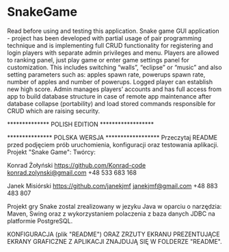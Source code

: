 # SnakeGame
Read before using and testing this application.
Snake game GUI application - project has been developed with partial usage of pair programming technique and is implementing full CRUD functionality for registering and login players with separate admin privileges and menu. Players are allowed to ranking panel, just play game or enter game settings panel for customization. This includes switching “walls”, “eclipse” or “music” and also setting parameters such as: apples spawn rate, powerups spawn rate, number of apples and number of powerups. Logged player can establish new high score. Admin manages players’ accounts and has full access from app to build database structure in case of remote app maintenance after database collapse (portability) and load stored commands responsible for CRUD which are raising security.

************** POLISH EDITION ******************

*************** POLSKA WERSJA ******************
Przeczytaj README przed podjęciem prób uruchomienia, konfiguracji oraz testowania aplikacji.
Projekt "Snake Game":
Twórcy:

Konrad Żołyński
https://github.com/Konrad-code
konrad.zolynski@gmail.com
+48 533 683 168

Janek Misiórski
https://github.com/janekjmf
janekjmf@gmail.com
+48 883 483 807

Projekt gry Snake zostal zrealizowany w jezyku Java w oparciu o narzędzia: 
Maven, Swing oraz z wykorzystaniem polaczenia z baza danych JDBC na platformie PostgreSQL.

KONFIGURACJA (plik "README") ORAZ ZRZUTY EKRANU PREZENTUJĄCE EKRANY GRAFICZNE Z APLIKACJI
ZNAJDUJĄ SIĘ W FOLDERZE "README".
